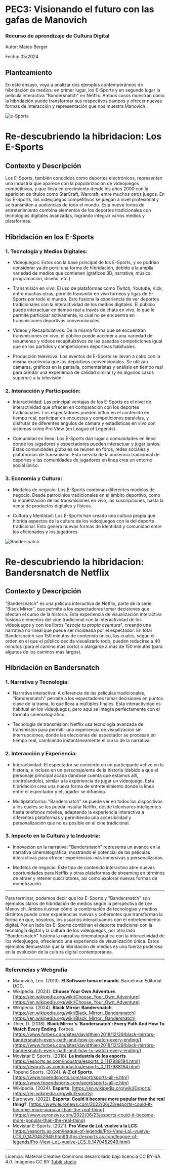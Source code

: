 # PEC3: Visionando el futuro con las gafas de Manovich 

### Recurso de aprendizaje de Cultura Digital 


Autor: Mateo Berger


Fecha: 05/2024



## Planteamiento

En este ensayo, voya a analizar dos ejemplos contemporáneos de hibridación de medios: en primer lugar, los E-Sports y en segundo lugar la película interactiva "Bandersnatch" en Netflix.
Ambos casos muestran cómo la hibridación puede transformar sus respectivos campos y ofrecer nuevas formas de interacción y representación que nos muestra Manovich.


![e-Sports](https://esports.as.com/2018/03/16/reportajes/esports_1117998205_60112_1440x600.jpg) 
# Re-descubriendo la hibridacion: Los E-Sports

## Contexto y Descripción

Los E-Sports, también conocidos como deportes electrónicos, representan una industria que aparece con la popularización de videojuegos competitivos, y que lleva en crecimiento desde los años 2000 con la aparición de títulos como StarCraft, Warcraft, entre muchos otros juegos. En los E-Sports, los videojuegos competitivos se juegan a nivel profesional y se transmiten a audiencias de todo el mundo. Esta nueva forma de entretenimiento combina elementos de los deportes tradicionales con tecnologias digitales avanzadas, logrando integrar varios medios y plataformas.

## Hibridación en los E-Sports

### 1. Tecnología y Medios Digitales:

- Videojuegos: Estos son la base principal de los E-Sports, y se podrían considerar ya de porsi una forma de hibridación, debido a la amplia variedad de medios que contienen (gráficos 3D, narrativa, música, programación, diseño, etc.)

- Transmisión en vivo: El uso de plataformas como Twitch, Youtube, Kick, entre muchas otras, permite transmitir en vivo torneos y ligas de E-Sports por todo el mundo. Esto fusiona la experiencia de ver deportes tradicionales con la interactividad de los medios digitales. El público puede interactuar en tiempo real a través de chats en vivo, lo que le permite participar activamente, lo cual no se encuentra en transmisiones deportivas convencionales.

- Videos y Recapitulativos: De la misma forma que se encuentran transmisiones en vivo, el público puede acceder a una variedad de resumenes y videos recapitulativos de las pasadas competiciones igual que en los partidos y competiciones deportivas habituales.

- Producción televisiva: Los eventos de E-Sports se llevan a cabo con la misma excelencia que los deportivos convencionales. Se utilizan cámaras, gráficos en la pantalla, comentaristas y análisis en tiempo real para brindar una experiencia de calidad similar (y en algunos casos superior) a la televisión.

### 2. Interacción y Participación:

- Interactividad: Las principal ventajas de los E-Sports es el nivel de interactividad que ofrecen en comparación con los deportes tradicionales. Los espectadores pueden influir en el contenido en tiempo real, participar en encuestas y competiciones paralelas, y disfrutar de diferentes ángulos de cámara y estadísticas en vivo con sistemas como Pro View (en League of Legends) .

- Comunidad en línea: Los E-Sports dan lugar a comunidades en línea donde los jugadores y espectadores pueden interactuar y jugar juntos. Estas comunidades globales se reúnen en foros, redes sociales y plataformas de transmisión. Esta mezcla de la audiencia tradicional de deportes y las comunidades de jugadores en línea crea un entorno social único.

### 3. Economía y Cultura:

- Modelos de negocio: Los E-Sports combinan diferentes modelos de negocio. Desde patrocinios tradicionales en el ámbito deportivo, como la monetización de las transmisiones en vivo, las suscripciones, hasta la venta de productos digitales y físicos.

- Cultura y Identidad: Los E-Sports han creado una cultura propia que hibrida aspectos de la cultura de los videojuegos con la del deporte tradicional. Esto genera nuevas formas de identidad y comunidad entre los aficionados y los jugadores.


![Bandersnatch](https://imgs.search.brave.com/TfBP2YySsShq6AZF3j-Be-JDk_s6w_8k9mNG3Qpp6Vk/rs:fit:860:0:0/g:ce/aHR0cHM6Ly9tLm1l/ZGlhLWFtYXpvbi5j/b20vaW1hZ2VzL00v/TVY1Qk1qTTVNemd6/TWpNM09GNUJNbDVC/YW5CblhrRnRaVGd3/TXpRMk16UXdOek1A/LmpwZw) 
# Re-descubriendo la hibridacion: Bandersnatch de Netflix

## Contexto y Descripción
"Bandersnatch" es una película interactiva de Netflix, parte de la serie "Black Mirror", que permite a los espectadores tomar decisiones que afectan el curso de la historia. Esta experiencia de visualización interactiva fusiona elementos del cine tradicional con la interactividad de los videojuegos y con los libros "*escoje tu propia aventura*", creando una narrativa no lineal que puede ser moldeada por el espectador.
En total Bandersnatch son 150 minutos de contenido único, los cuales, según el orden en el que el público decida visualizarlo todo, pueden reducirse a 40 minutos (para el camino mas corto) o alargarse a más de 150 minutos (para algunos de los caminos más largos).

## Hibridación en Bandersnatch

### 1. Narrativa y Tecnología:

- Narrativa interactiva: A diferencia de las películas tradicionales, "Bandersnatch" permite a los espectadores tomar decisiones en puntos clave de la trama, lo que lleva a múltiples finales. Esta interactividad es habitual en los videojuegos, pero aquí se integra perfectamente con el formato cinematográfico.

- Tecnología de transmisión: Netflix usa tecnología avanzada de transmisión para permitir una experiencia de visualizacion sin interrupciones, donde las elecciones del espectador se procesan en tiempo real, cambiando instantáneamente el curso de la narrativa.

### 2. Interacción y Experiencia:

- Interactividad: El espectador se convierte en un participante activo en la historia, e incluso en un personaje/ente de la historia (debido a que el personaje principal acaba dandose cuenta que estamos allí, controlandolo), similar a la experiencia de jugar un videojuego. Esta hibridación crea una nueva forma de entretenimiento donde la línea entre el espectador y el jugador se difumina.

- Multiplataforma: "Bandersnatch" se puede ver en todos los dispositivos a los cuales se les pueda instalar Netflix, desde televisores inteligentes hasta teléfonos móviles, adaptando la experiencia interactiva a diferentes plataformas y permitiendo una accesibilidad y personalización que no es posible en el cine tradicional.

### 3. Impacto en la Cultura y la Industria:

- Innovación en la narrativa: "Bandersnatch" representa un avance en la narrativa cinematográfica, mostrando el potencial de las películas interactivas para ofrecer experiencias más inmersivas y personalizadas.

- Modelos de negocio: Este tipo de contenido interactivo abre nuevas oportunidades para Netflix y otras plataformas de streaming en términos de atraer y retener suscriptores, así como explorar nuevas formas de monetización.

___
Para terminar, podemos decir que los E-Sports y "Bandersnatch" son ejemplos claros de hibridación de medios según la perspectiva de Lev Manovich. Ambos ilustran cómo la combinación de tecnologías y medios distintos puede crear experiencias nuevas y coherentes que transforman la forma en que, nosotros, los usuarios interactuamos con el entretenimiento digital. Por un lado los E-Sports combinan el deporte tradicional con la tecnología digital y la cultura de los videojuegos, por otro lado "Bandersnatch" fusiona la narrativa cinematográfica con la interactividad de los videojuegos, ofreciendo una experiencia de visualización única. Estos ejemplos demuestran que la hibridación de medios es una fuerza poderosa en la evolución de la cultura digital contemporánea.
___

### Referencias y Webgrafía

* Manovich, Lev. (2013). **El Software toma el mando**. Barcelona: Editorial UOC.
* Wikipedia. (2024). **Choose Your Own Adventure**. [https://en.wikipedia.org/wiki/Choose_Your_Own_Adventure](https://en.wikipedia.org/wiki/Choose_Your_Own_Adventure)
* Wikipedia. (2024). **Black Mirror: Bandersnatch**. [https://en.wikipedia.org/wiki/Black_Mirror:_Bandersnatch](https://en.wikipedia.org/wiki/Black_Mirror:_Bandersnatch)
* Thier, D. (2018). **Black Mirror's 'Bandersnatch': Every Path And How To Watch Every Ending**. Forbes. [https://www.forbes.com/sites/davidthier/2018/12/29/black-mirrors-bandersnatch-every-path-and-how-to-watch-every-ending/](https://www.forbes.com/sites/davidthier/2018/12/29/black-mirrors-bandersnatch-every-path-and-how-to-watch-every-ending/)
* Movistar E-Sports. (2018). **La industria de los esports**. [https://esports.as.com/industria/esports_0_1117988194.html](https://esports.as.com/industria/esports_0_1117988194.html)
* Topend Sports. (2024). **A-Z of Sports**. [https://www.topendsports.com/sport/sports-all-e.htm](https://www.topendsports.com/sport/sports-all-e.htm)
* Wikipedia. (2024). **Esports**. [https://en.wikipedia.org/wiki/Esports](https://en.wikipedia.org/wiki/Esports)
* Euronews. (2022). **Esports: Could it become more popular than the real thing?**. [https://www.euronews.com/2022/06/23/esports-could-it-become-more-popular-than-the-real-thing](https://www.euronews.com/2022/06/23/esports-could-it-become-more-popular-than-the-real-thing)
* Movistar E-Sports. (2021). **Pro View de LoL vuelve a la LCS**. [https://esports.as.com/league-of-legends/Pro-View-LoL-vuelve-LCS_0_1470452949.html](https://esports.as.com/league-of-legends/Pro-View-LoL-vuelve-LCS_0_1470452949.html)

----

Licencia: Material Creative Commons desarrollado bajo licencia CC BY-SA 4.0. Imágenes CC BY [Tubik studio](https://blog.tubikstudio.com/how-to-create-original-flat-illustrations-designers-tips/) 
